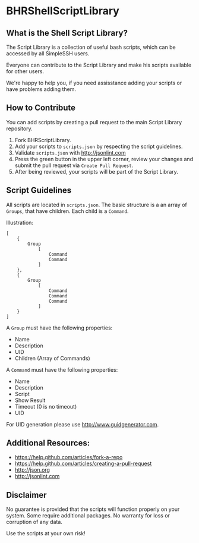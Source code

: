 BHRShellScriptLibrary
=====================

What is the Shell Script Library?
---------------------------------
The Script Library is a collection of useful bash scripts, which can be accessed by all SimpleSSH users. 

Everyone can contribute to the Script Library and make his scripts available for other users.


We're happy to help you, if you need assisstance adding your scripts or have problems adding them.


How to Contribute
-----------------
You can add scripts by creating a pull request to the main Script Library repository.

1. Fork BHRScriptLibrary.
2. Add your scripts to `scripts.json` by respecting the script guidelines.
3. Validate `scripts.json` with <http://jsonlint.com>
4. Press the green button in the upper left corner, review your changes and submit the pull request via `Create Pull Request`.
5. After being reviewed, your scripts will be part of the Script Library.


Script Guidelines
----------------------

All scripts are located in `scripts.json`. 
The basic structure is a an array of `Groups`, that have children. Each child is a `Command`.

Illustration:
```
[
	{ 
		Group
			[
				Command
				Command
			]
	},
	{ 
		Group
			[
				Command
				Command
				Command
			]
	}
]
```

A `Group` must have the following properties:  

* Name
* Description
* UID
* Children (Array of Commands)

A `Command` must have the following properties:

* Name
* Description
* Script
* Show Result
* Timeout (0 is no timeout)
* UID

For UID generation please use <http://www.guidgenerator.com>.



Additional Resources:
---------------
* <https://help.github.com/articles/fork-a-repo>
* <https://help.github.com/articles/creating-a-pull-request>
* <http://json.org>
* <http://jsonlint.com>



Disclaimer
----------
No guarantee is provided that the scripts will function properly on your system. Some require additional packages. No warranty for loss or corruption of any data.

Use the scripts at your own risk!